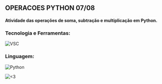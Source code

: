 ## OPERACOES PYTHON 07/08
#### Atividade das operações de soma, subtração e multiplicação em Python. 
### Tecnologia e Ferramentas:
![VSC](https://img.shields.io/badge/Visual_Studio_Code-0078D4?style=for-the-badge&logo=visual%20studio%20code&logoColor=white)

### Linguagem:
![Python](https://img.shields.io/badge/Python-14354C?style=for-the-badge&logo=python&logoColor=white)

![<3](http://ForTheBadge.com/images/badges/built-with-love.svg)
